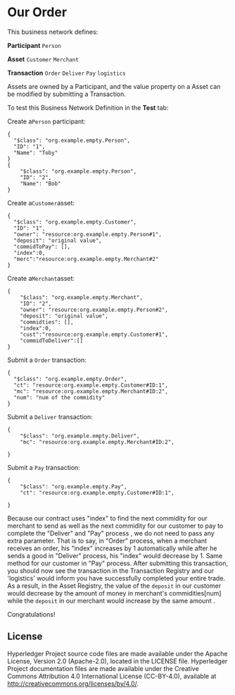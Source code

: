# Our Order

This business network defines:

**Participant**
`Person`

**Asset**
`Customer`
`Merchant`

**Transaction**
`Order`
`Deliver`
`Pay`
`logistics`

Assets are owned by a Participant, and the value property on a Asset can be modified by submitting a Transaction. 

To test this Business Network Definition in the **Test** tab:

Create a`Person` participant:

```
{
  "$class": "org.example.empty.Person",
  "ID": "1",
  "Name": "Toby"
}
{
    "$class": "org.example.empty.Person",
    "ID": "2",
    "Name": "Bob"
}
```

Create a`Customer`asset:

```
{
  "$class": "org.example.empty.Customer",
  "ID": "1",
  "owner": "resource:org.example.empty.Person#1",
  "deposit": "original value",
  "commidToPay": [],
  "index":0,
  "merc":"resource:org.example.empty.Merchant#2"
}
```

Create a`Merchant`asset:

```
{
    "$class": "org.example.empty.Merchant",
    "ID": "2",
    "owner": "resource:org.example.empty.Person#2",
    "deposit": "original value",
    "commidties": [],
    "index":0,
    "cust":"resource:org.example.empty.Customer#1",
    "commidToDeliver":[]
}
```

Submit a `Order` transaction:

```
{
  "$class": "org.example.empty.Order",
  "ct": "resource:org.example.empty.Customer#ID:1",
  "mc": "resource:org.example.empty.Merchant#ID:2",
  "num": "num of the commidity"
}
```

Submit a `Deliver` transaction:

```
{
    "$class": "org.example.empty.Deliver",
    "mc": "resource:org.example.empty.Merchant#ID:2",

}
```

Submit a `Pay` transaction:

```
{
    "$class": "org.example.empty.Pay",
    "ct": "resource:org.example.empty.Customer#ID:1",

}
```
Because our contract uses "index" to find the next commidity for our merchant to send as well as the next commidity for our customer to pay to complete the "Deliver" and "Pay" process , we do not need to pass any extra parameter. That is to say, in "Order" process, when a merchant receives an order, his "index" increases by 1 automatically while after he sends a good in "Deliver" process, his "index" would decrease by 1. Same method for our customer in "Pay" process.
After submitting this transaction, you should now see the transaction in the Transaction Registry and our 'logistics' would inform you have successfully completed your entire trade. As a result, in the Asset Registry, the value of the `deposit` in our customer would decrease by the amount of money in merchant's commidities[num] while the `deposit` in our merchant would increase by the same amount .

Congratulations!

## License <a name="license"></a>
Hyperledger Project source code files are made available under the Apache License, Version 2.0 (Apache-2.0), located in the LICENSE file. Hyperledger Project documentation files are made available under the Creative Commons Attribution 4.0 International License (CC-BY-4.0), available at http://creativecommons.org/licenses/by/4.0/.
